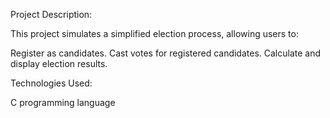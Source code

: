 Project Description:

This project simulates a simplified election process, allowing users to:

Register as candidates.
Cast votes for registered candidates.
Calculate and display election results.

Technologies Used:

C programming language
